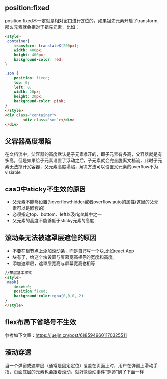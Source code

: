 ## position:fixed
position:fixed不一定就是相对窗口进行定位的，如果祖先元素开启了transform,那么元素就会相对于祖先元素，比如：
```html
<style>
.container{
    transform: translateX(200px);
    width: 400px;
    height: 400px;
    background-color: red;
}

.son {
    position: fixed;
    top: 0;
    left: 0;
    width: 20px;
    height: 20px;
    background-color: pink;
}   
</style>
<div class="container">
		<div class="son"></div>
</div>
```
## 父容器高度塌陷
在文档流中，父容器的高度默认是子元素撑开的，即子元素有多高，父容器就是有多高，但是如果给子元素设置了浮动之后，子元素就会完全脱离文档流，此时子元素无法撑开父容器，父元素高度塌陷，解决方法可以设置父元素的overflow不为visiable
## css3中sticky不生效的原因
- 父元素不能够设置为overflow:hidden或者overflow:auto的属性(这里的父元素可以是嵌套的)
- 必须指定top、bottom、left以及right其中之一
- 父元素的高度不能够低于sticky元素的高度
## 滚动条无法被遮罩层遮住的原因
- 不要在根节点上添加滚动条，而是自己写一个块,比如react.App
- 块有了，给这个块设置与屏幕宽高相等的宽度和高度。
- 添加遮罩层，遮罩层宽高与屏幕宽高也相等
```html
//蒙层基本样式
<style>
.mask{
    inset:0;
    position:fixed;
    background-color:rgba(0,0,0,.2);
}
</style>
```
## flex布局下省略号不生效
参考如下文章：https://juejin.cn/post/6885949601170325511

## 滚动穿透
当一个弹窗或遮罩层（通常是固定定位）覆盖在页面上时，用户在弹窗上滑动手指，页面底层的元素也会跟着滚动，就好像滚动事件“穿透”到了下面一样

